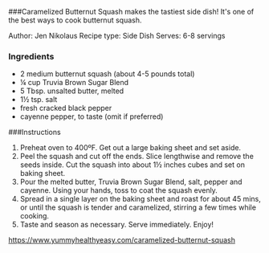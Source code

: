 ###Caramelized Butternut Squash 
makes the tastiest side dish! It's one of the best ways to cook butternut squash.

Author: Jen Nikolaus
Recipe type: Side Dish
Serves: 6-8 servings

### Ingredients
- 2 medium butternut squash (about 4-5 pounds total)
- ¼ cup Truvia Brown Sugar Blend
- 5 Tbsp. unsalted butter, melted
- 1½ tsp. salt
- fresh cracked black pepper
- cayenne pepper, to taste (omit if preferred)

###Instructions
1. Preheat oven to 400ºF. Get out a large baking sheet and set aside.
2. Peel the squash and cut off the ends. Slice lengthwise and remove the seeds inside. Cut the squash into about 1½ inches cubes and set on baking sheet.
3. Pour the melted butter, Truvia Brown Sugar Blend, salt, pepper and cayenne. Using your hands, toss to coat the squash evenly.
4. Spread in a single layer on the baking sheet and roast for about 45 mins, or until the squash is tender and caramelized, stirring a few times while cooking.
5. Taste and season as necessary. Serve immediately. Enjoy!

https://www.yummyhealthyeasy.com/caramelized-butternut-squash